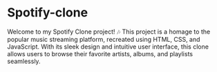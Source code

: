 # Spotify-clone
Welcome to my Spotify Clone project! 🎶  This project is a homage to the popular music streaming platform, recreated using HTML, CSS, and JavaScript. With its sleek design and intuitive user interface, this clone allows users to browse their favorite artists, albums, and playlists seamlessly.
